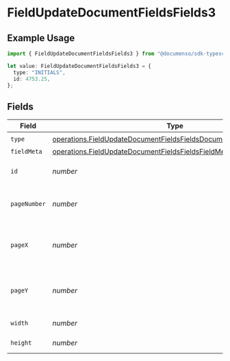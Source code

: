 # FieldUpdateDocumentFieldsFields3

## Example Usage

```typescript
import { FieldUpdateDocumentFieldsFields3 } from "@documenso/sdk-typescript/models/operations";

let value: FieldUpdateDocumentFieldsFields3 = {
  type: "INITIALS",
  id: 4753.25,
};
```

## Fields

| Field                                                                                                                                                        | Type                                                                                                                                                         | Required                                                                                                                                                     | Description                                                                                                                                                  |
| ------------------------------------------------------------------------------------------------------------------------------------------------------------ | ------------------------------------------------------------------------------------------------------------------------------------------------------------ | ------------------------------------------------------------------------------------------------------------------------------------------------------------ | ------------------------------------------------------------------------------------------------------------------------------------------------------------ |
| `type`                                                                                                                                                       | [operations.FieldUpdateDocumentFieldsFieldsDocumentsFieldsRequestType](../../models/operations/fieldupdatedocumentfieldsfieldsdocumentsfieldsrequesttype.md) | :heavy_check_mark:                                                                                                                                           | N/A                                                                                                                                                          |
| `fieldMeta`                                                                                                                                                  | [operations.FieldUpdateDocumentFieldsFieldsFieldMeta](../../models/operations/fieldupdatedocumentfieldsfieldsfieldmeta.md)                                   | :heavy_minus_sign:                                                                                                                                           | N/A                                                                                                                                                          |
| `id`                                                                                                                                                         | *number*                                                                                                                                                     | :heavy_check_mark:                                                                                                                                           | The ID of the field to update.                                                                                                                               |
| `pageNumber`                                                                                                                                                 | *number*                                                                                                                                                     | :heavy_minus_sign:                                                                                                                                           | The page number the field will be on.                                                                                                                        |
| `pageX`                                                                                                                                                      | *number*                                                                                                                                                     | :heavy_minus_sign:                                                                                                                                           | The X coordinate of where the field will be placed.                                                                                                          |
| `pageY`                                                                                                                                                      | *number*                                                                                                                                                     | :heavy_minus_sign:                                                                                                                                           | The Y coordinate of where the field will be placed.                                                                                                          |
| `width`                                                                                                                                                      | *number*                                                                                                                                                     | :heavy_minus_sign:                                                                                                                                           | The width of the field.                                                                                                                                      |
| `height`                                                                                                                                                     | *number*                                                                                                                                                     | :heavy_minus_sign:                                                                                                                                           | The height of the field.                                                                                                                                     |